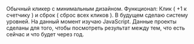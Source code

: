 Обычный кликер с минимальным дизайном. Функционал: Клик ( +1 к счетчику ) и сброк ( сброс всех кликов ). В будущем сделаю систему уровней. На данный момент изучаю JavaScript. Данные проекты сделаны для того, чтобы посмотреть результат между тем, что есть сейчас и что будет через год.
